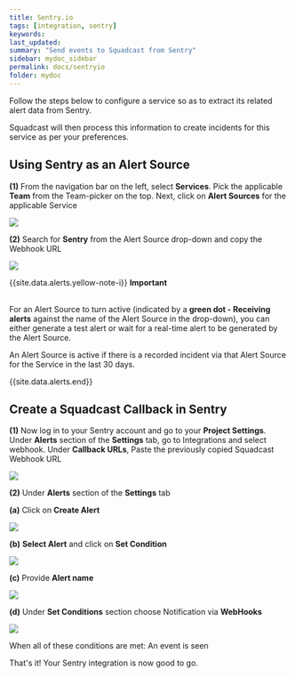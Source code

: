 ```yaml
---
title: Sentry.io
tags: [integration, sentry]
keywords: 
last_updated: 
summary: "Send events to Squadcast from Sentry"
sidebar: mydoc_sidebar
permalink: docs/sentryio
folder: mydoc
---
```


Follow the steps below to configure a service so as to extract its related alert data from Sentry.
 
Squadcast will then process this information to create incidents for this service as per your preferences.

## Using Sentry as an Alert Source

**(1)** From the navigation bar on the left, select **Services**. Pick the applicable **Team** from the Team-picker on the top. Next, click on **Alert Sources** for the applicable Service

![](../.gitbook/assets/alert\_source\_1.png)

**(2)** Search for **Sentry** from the Alert Source drop-down and copy the Webhook URL

![](../.gitbook/assets/sentry\_1.png)

{{site.data.alerts.yellow-note-i}}
<b>Important</b><br/><br/>
<p>For an Alert Source to turn active (indicated by a <b>green dot - Receiving alerts</b> against the name of the Alert Source in the drop-down), you can either generate a test alert or wait for a real-time alert to be generated by the Alert Source.</p>
<p>An Alert Source is active if there is a recorded incident via that Alert Source for the Service in the last 30 days.</p>
{{site.data.alerts.end}}

## Create a Squadcast Callback in Sentry

**(1)** Now log in to your Sentry account and go to your **Project Settings**. Under **Alerts** section of the **Settings** tab, go to Integrations and select webhook. Under **Callback URLs**, Paste the previously copied Squadcast Webhook URL

![](../.gitbook/assets/sentry\_2.png)

**(2)** Under **Alerts** section of the **Settings** tab

**(a)** Click on **Create Alert**

![](../.gitbook/assets/sentry\_3.png)

**(b)** **Select Alert** and click on **Set Condition**

![](../.gitbook/assets/sentry\_4.png)

**(c)** Provide **Alert name**

![](../.gitbook/assets/sentry\_5.png)

**(d)** Under **Set Conditions** section choose Notification via **WebHooks**

![](../.gitbook/assets/sentry\_6.png)

When all of these conditions are met: An event is seen


That's it! Your Sentry integration is now good to go.